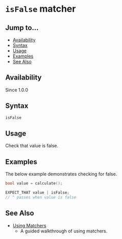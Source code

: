 # `isFalse` matcher

## Jump to...
- [Availability](#Availability)
- [Syntax](#Syntax)
- [Usage](#Usage)
- [Examples](#Examples)
- [See Also](#See-Also)

## Availability
Since 1.0.0

## Syntax
``` C++
isFalse
```

## Usage

Check that value is false.

## Examples

The below example demonstrates checking for false.
``` C++
bool value = calculate();

EXPECT_THAT value | isFalse;
// ^ passes when value is false
```

## See Also

- [Using Matchers](../../Tutorials/Using-Matchers.md)
  - A guided walkthrough of using matchers.
